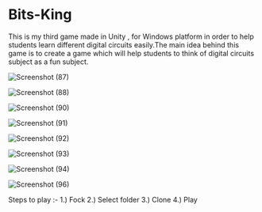 # Bits-King
This is my third game made in Unity , for Windows platform in order to help students learn different digital circuits easily.The main idea behind this game is to create a game which will help students to think of digital circuits subject as a fun subject.

![Screenshot (87)](https://user-images.githubusercontent.com/72250606/96393361-86625280-11dc-11eb-9193-506185293e5e.png)

![Screenshot (88)](https://user-images.githubusercontent.com/72250606/96393364-88c4ac80-11dc-11eb-8d03-b1469e5be567.png)

![Screenshot (90)](https://user-images.githubusercontent.com/72250606/96393370-8c583380-11dc-11eb-90b1-beb3a76a5361.png)

![Screenshot (91)](https://user-images.githubusercontent.com/72250606/96393374-8eba8d80-11dc-11eb-942f-e7abe1888b86.png)

![Screenshot (92)](https://user-images.githubusercontent.com/72250606/96393380-911ce780-11dc-11eb-8013-68f9a4bacc25.png)

![Screenshot (93)](https://user-images.githubusercontent.com/72250606/96393387-92e6ab00-11dc-11eb-9bb2-6b7541150450.png)

![Screenshot (94)](https://user-images.githubusercontent.com/72250606/96393391-95490500-11dc-11eb-83c1-c975dfb005df.png)

![Screenshot (96)](https://user-images.githubusercontent.com/72250606/96393395-98dc8c00-11dc-11eb-9d1c-73ab695d9cb0.png)

Steps to play :-
1.) Fock
2.) Select folder
3.) Clone
4.) Play
